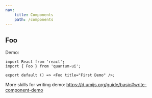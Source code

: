 ```yaml
---
nav:
    title: Components
    path: /components
---
```


## Foo

Demo:

```tsx
import React from 'react';
import { Foo } from 'quantum-ui';

export default () => <Foo title="First Demo" />;
```

More skills for writing demo: https://d.umijs.org/guide/basic#write-component-demo
